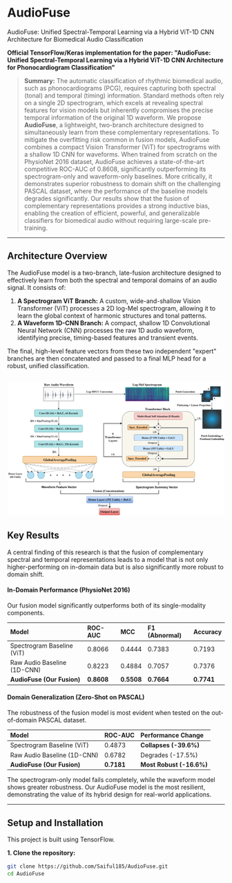 # AudioFuse
AudioFuse: Unified Spectral-Temporal Learning via a Hybrid ViT-1D CNN Architecture for Biomedical Audio Classification

**Official TensorFlow/Keras implementation for the paper: "AudioFuse: Unified Spectral-Temporal Learning via a Hybrid ViT-1D CNN Architecture for Phonocardiogram Classification"**

> **Summary:** The automatic classification of rhythmic biomedical audio, such as phonocardiograms (PCG), requires capturing both spectral (tonal) and temporal (timing) information. Standard methods often rely on a single 2D spectrogram, which excels at revealing spectral features for vision models but inherently compromises the precise temporal information of the original 1D waveform. We propose **AudioFuse**, a lightweight, two-branch architecture designed to simultaneously learn from these complementary representations. To mitigate the overfitting risk common in fusion models, AudioFuse combines a compact Vision Transformer (ViT) for spectrograms with a shallow 1D CNN for waveforms. When trained from scratch on the PhysioNet 2016 dataset, AudioFuse achieves a state-of-the-art competitive ROC-AUC of 0.8608, significantly outperforming its spectrogram-only and waveform-only baselines. More critically, it demonstrates superior robustness to domain shift on the challenging PASCAL dataset, where the performance of the baseline models degrades significantly. Our results show that the fusion of complementary representations provides a strong inductive bias, enabling the creation of efficient, powerful, and generalizable classifiers for biomedical audio without requiring large-scale pre-training.

---

## Architecture Overview

The AudioFuse model is a two-branch, late-fusion architecture designed to effectively learn from both the spectral and temporal domains of an audio signal. It consists of:

1.  **A Spectrogram ViT Branch:** A custom, wide-and-shallow Vision Transformer (ViT) processes a 2D log-Mel spectrogram, allowing it to learn the global context of harmonic structures and tonal patterns.
2.  **A Waveform 1D-CNN Branch:** A compact, shallow 1D Convolutional Neural Network (CNN) processes the raw 1D audio waveform, identifying precise, timing-based features and transient events.

The final, high-level feature vectors from these two independent "expert" branches are then concatenated and passed to a final MLP head for a robust, unified classification.

![AudioFuse Architecture Diagram](figures/AudioFuse_Diagram.png) 
---

## Key Results

A central finding of this research is that the fusion of complementary spectral and temporal representations leads to a model that is not only higher-performing on in-domain data but is also significantly more robust to domain shift.

#### In-Domain Performance (PhysioNet 2016)
Our fusion model significantly outperforms both of its single-modality components.

| Model | ROC-AUC | MCC | F1 (Abnormal) | Accuracy |
| :--- | :--- | :--- | :--- | :--- |
| Spectrogram Baseline (ViT) | 0.8066 | 0.4444 | 0.7383 | 0.7193 |
| Raw Audio Baseline (1D-CNN) | 0.8223 | 0.4884 | 0.7057 | 0.7376 |
| **AudioFuse (Our Fusion)** | **0.8608** | **0.5508** | **0.7664** | **0.7741** |

#### Domain Generalization (Zero-Shot on PASCAL)
The robustness of the fusion model is most evident when tested on the out-of-domain PASCAL dataset.

| Model | ROC-AUC | Performance Change |
| :--- | :--- | :--- |
| Spectrogram Baseline (ViT) | 0.4873 | **Collapses (-39.6%)** |
| Raw Audio Baseline (1D-CNN) | 0.6782 | Degrades (-17.5%) |
| **AudioFuse (Our Fusion)** | **0.7181** | **Most Robust (-16.6%)** |

The spectrogram-only model fails completely, while the waveform model shows greater robustness. Our AudioFuse model is the most resilient, demonstrating the value of its hybrid design for real-world applications.

---

## Setup and Installation

This project is built using TensorFlow.

**1. Clone the repository:**
```bash
git clone https://github.com/Saiful185/AudioFuse.git
cd AudioFuse
